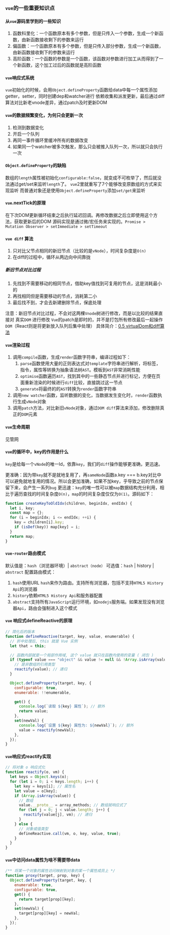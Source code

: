### `vue`的一些重要知识点

#### 从`vue`源码里学到的一些知识
1. 函数科里化：一个函数原本有多个参数，但是只传入一个参数，生成一个新函数，由新函数接收剩下的参数来运行
2. 偏函数：一个函数原本有多个参数，但是只传入部分参数，生成一个新函数，由新函数接收剩下的参数来运行
3. 高阶函数：一个函数的参数是一个函数，该函数对参数进行加工从而得到了一个新函数，这个加工过后的函数就是高阶函数

#### `vue`响应式系统
`vue`初始化的时候，会用`Object.defineProperty`函数给data中每一个属性添加getter，setter，同时创建dep和watcher进行
依赖收集和派发更新，最后通过diff算法对比新老vnode差异，通过patch及时更新DOM

#### `vue`的数据频繁变化，为何只会更新一次
1. 检测到数据变化
2. 开启一个队列
3. 再同一事件循环里缓冲所有的数据改变
4. 如果同一个watcher被多次触发，那么只会被推入队列一次，所以就只会执行一次

#### `Object.defineProperty`的缺陷
数组的`length`属性被初始化`configurable:false`，就变成不可枚举了，然后就没法通过get/set来监听`length`了。
`vue`2里就重写了7个能够改变原数组的方式来实现监听
而普通对象还是使用`Object.defineProperty`添加`set/get`来监听

#### `vue`.nextTick的原理
在下次DOM更新循环结束之后执行延迟回调。再修改数据之后立即使用这个方法，获取更新后的DOM
源码实现是通过微/宏任务来实现的。`Promise > Mutation Observer > setImmediate > setTimeout`

#### `vue diff` 算法
1. 只对比父节点相同的新旧节点（比较的是`vNode`），时间复杂度是`O(n)`
2. 在diff的过程中，循环从两边向中间靠拢

##### 新旧节点对比过程
1. 先找到不需要移动的相同节点，借助key值找到可复用的节点，这是消耗最小的
2. 再找相同但是需要移动的节点，消耗第二小
3. 最后找不到，才会去新建删除节点，保底处理

注意：新旧节点对比过程，不会对这两棵`Vnode`树进行修改，而是以比较的结果直接对 真实`DOM` 进行修改
`Vue`的patch是即时的，并不是打包所有修改最后一起操作`DOM`（React则是将更新放入队列后集中处理）
具体简介：[0.5 virtualDom和diff算法](/summary/virtualDom和diff算法.md)

#### `vue`渲染过程
1. 调用`compile`函数，生成`render`函数字符串，编译过程如下：
   1. `parse`函数使用大量的正则表达式对`template`字符串进行解析，将标签，指令，属性等转换为抽象语法树`AST`。模板到`AST`非常消耗性能
   2. `optimise`函数遍历`AST`，找到其中的一些静态节点并进行标记，方便在页面重新渲染的时候进行`diff`比较，直接跳过这一节点
   3. `generate`将最终的的`AST`转换为`render`函数字符串
2. 调用`new watcher`函数，监听数据的变化，当数据发生变化时，`render`函数执行生成`vNode`对象
3. 调用`patch`方法，对比新旧`vNode`对象，通过`DOM diff`算法来添加，修改删除真正的`DOM`元素

#### `vue`生命周期
见管网

#### `vue`的循环中，key的作用是什么
`key`是给每一个`vNode`的唯一Id，依靠`key`，我们的`diff`操作能够更准确，更迅速。

更准确：因为带`key`就不是就地复用了，再`sameNode`函数a.key === b.key对比中可以避免就地复用的情况。所以会更加准确，如果不加key，乎导致之前的节点保留下来，会产生一系列`bug`
更迅速：`key`的唯一性可以被`map`数据结构充分利用，相比于遍历查找的时间复杂度`O(n)`，`map`的时间复杂度仅仅为`O(1)`。源码如下：
```js
function createKeyToOldIdx(children, beginIdx, endIdx) {
  let i, key;
  const map = {};
  for (i = beginIdx; i <= endIdx; ++i) {
    key = children[i].key;
    if (isDef(key)) map[key] = i;
  }
  return map;
}
```

#### `vue-router`路由模式
默认值是：`hash`（浏览器环境）| `abstract（node）`
可选值：`hash` | history | `abstract`
配置路由模式：
1. `hash`使用URL `hash`来作为路由。支持所有浏览器，包括不支持`HTML5 History Api`的浏览器
2. `history`依赖`HTML5 History Api`和服务器配置
3. `abstract`支持所有`JavaScript`运行环境，如`nodejs`服务端。如果发现没有浏览器`Api`，路由会强制进入这个模式

#### `vue` 响应式defineReactive的原理
```js
// 简化后的版本
function defineReactive(target, key, value, enumerable) {
  // 折中处理后, this 就是 Vue 实例
  let that = this;

  // 函数内部就是一个局部作用域, 这个 value 就只在函数内使用的变量 ( 闭包 )
  if (typeof value === "object" && value != null && !Array.isArray(value)) {
    // 是非数组的引用类型
    reactify(value); // 递归
  }

  Object.defineProperty(target, key, {
    configurable: true,
    enumerable: !!enumerable,

    get() {
      console.log(`读取 ${key} 属性`); // 额外
      return value;
    },
    set(newVal) {
      console.log(`设置 ${key} 属性为: ${newVal}`); // 额外
      value = reactify(newVal);
    },
  });
}
```

#### `vue`响应式reactify实现
```js
// 将对象 o 响应式化
function reactify(o, vm) {
  let keys = Object.keys(o);
  for (let i = 0; i < keys.length; i++) {
    let key = keys[i]; // 属性名
    let value = o[key];
    if (Array.isArray(value)) {
      // 数组
      value.__proto__ = array_methods; // 数组就响应式了
      for (let j = 0; j < value.length; j++) {
        reactify(value[j], vm); // 递归
      }
    } else {
      // 对象或值类型
      defineReactive.call(vm, o, key, value, true);
    }
  }
}
```

#### `vue`中访问data属性为啥不需要带data
```js
/** 将某一个对象的属性访问映射到对象的某一个属性成员上 */
function proxy(target, prop, key) {
  Object.defineProperty(target, key, {
    enumerable: true,
    configurable: true,
    get() {
      return target[prop][key];
    },
    set(newVal) {
      target[prop][key] = newVal;
    },
  });
}

```